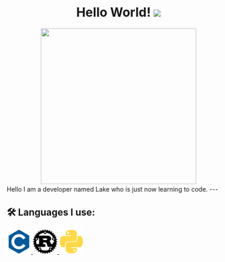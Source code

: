 <div align=center>
<h1>
  Hello World!
  <img src="https://media.giphy.com/media/hvRJCLFzcasrR4ia7z/giphy.gif" width="30px"/>
</h1>

<div align="center">
  <img src="https://media.giphy.com/media/JIX9t2j0ZTN9S/giphy.gif" width="350" height="350"/>
</div>
</div>
Hello I am a developer named Lake who is just now learning to code.
---

## :hammer_and_wrench: Languages I use:

<a href="https://en.wikipedia.org/wiki/C_(programming_language)">
  <img src="https://github.com/devicons/devicon/blob/master/icons/c/c-plain.svg" width="55" height="55"/>
</a>

<a href="https://www.rust-lang.org/">
  <img src="https://github.com/devicons/devicon/blob/master/icons/rust/rust-plain.svg" width="55" height="55"/>
</a>

<a href="https://www.python.org/">
  <img src="https://github.com/devicons/devicon/blob/master/icons/python/python-plain.svg" width="55" height="55"/>
</a>
